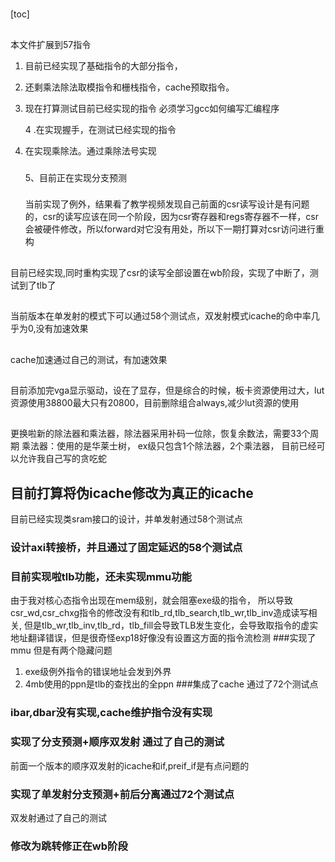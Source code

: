 # 

[toc]
##
本文件扩展到57指令

1. 目前已经实现了基础指令的大部分指令，
2. 还剩乘法除法取模指令和栅栈指令，cache预取指令。
3. 现在打算测试目前已经实现的指令
   必须学习gcc如何编写汇编程序

   4 .在实现握手，在测试已经实现的指令
4. 在实现乘除法。通过乘除法号实现
   
   ### 
   
   5、目前正在实现分支预测
   
   ### 
   当前实现了例外，结果看了教学视频发现自己前面的csr读写设计是有问题的，csr的读写应该在同一个阶段，因为csr寄存器和regs寄存器不一样，csr会被硬件修改，所以forward对它没有用处，所以下一期打算对csr访问进行重构
   ## 
  目前已经实现,同时重构实现了csr的读写全部设置在wb阶段，实现了中断了，测试到了tlb了 
   ## 
当前版本在单发射的模式下可以通过58个测试点，双发射模式icache的命中率几乎为0,没有加速效果
## 
cache加速通过自己的测试，有加速效果
## 
目前添加完vga显示驱动，设在了显存，但是综合的时候，板卡资源使用过大，lut资源使用38800最大只有20800，目前删除组合always,减少lut资源的使用
## 
更换啦新的除法器和乘法器，除法器采用补码一位除，恢复余数法，需要33个周期
乘法器：使用的是华莱士树，
ex级只包含1个除法器，2个乘法器，
目前已经可以允许我自己写的贪吃蛇
## 目前打算将伪icache修改为真正的icache
目前已经实现类sram接口的设计，并单发射通过58个测试点
### 设计axi转接桥，并且通过了固定延迟的58个测试点
### 目前实现啦tlb功能，还未实现mmu功能
由于我对核心态指令出现在mem级别，就会阻塞exe级的指令，
所以导致csr_wd,csr_chxg指令的修改没有和tlb_rd,tlb_search,tlb_wr,tlb_inv造成读写相关,
但是tlb_wr,tlb_inv,tlb_rd，tlb_fill会导致TLB发生变化，会导致取指令的虚实地址翻译错误，但是很奇怪exp18好像没有设置这方面的指令流检测
###实现了mmu
但是有两个隐藏问题
1. exe级例外指令的错误地址会发到外界
2. 4mb使用的ppn是tlb的查找出的全ppn
###集成了cache
通过了72个测试点
### ibar,dbar没有实现,cache维护指令没有实现
### 实现了分支预测+顺序双发射 通过了自己的测试
前面一个版本的顺序双发射的icache和if,preif_if是有点问题的
### 实现了单发射分支预测+前后分离通过72个测试点
双发射通过了自己的测试
### 修改为跳转修正在wb阶段
